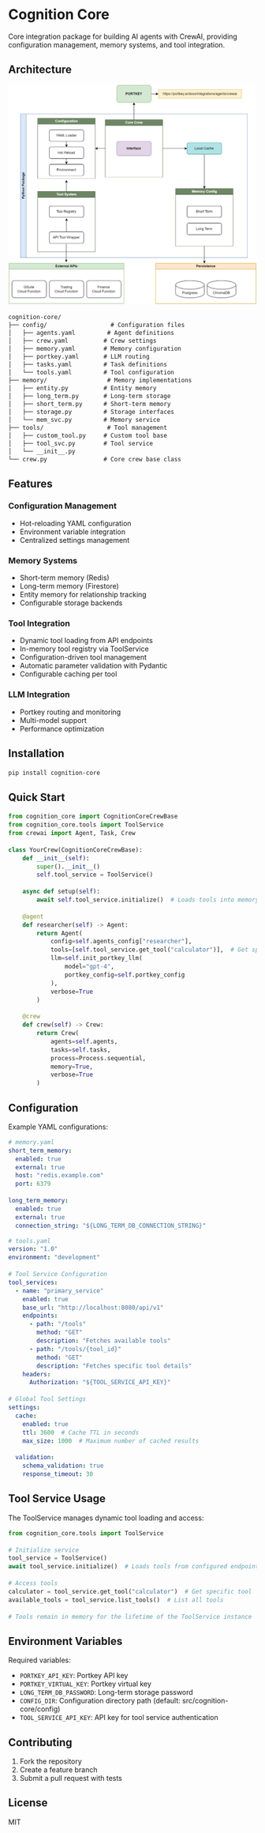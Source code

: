 # Cognition Core

Core integration package for building AI agents with CrewAI, providing configuration management, memory systems, and tool integration.

## Architecture
![Cognition AI](./designs/cognition-core.jpg)
```
cognition-core/
├── config/                  # Configuration files
│   ├── agents.yaml         # Agent definitions
│   ├── crew.yaml          # Crew settings
│   ├── memory.yaml        # Memory configuration
│   ├── portkey.yaml       # LLM routing
│   ├── tasks.yaml         # Task definitions
│   └── tools.yaml         # Tool configuration
├── memory/                 # Memory implementations
│   ├── entity.py          # Entity memory
│   ├── long_term.py       # Long-term storage
│   ├── short_term.py      # Short-term memory
│   ├── storage.py         # Storage interfaces
│   └── mem_svc.py         # Memory service
├── tools/                  # Tool management
│   ├── custom_tool.py     # Custom tool base
│   ├── tool_svc.py        # Tool service
│   └── __init__.py
└── crew.py                # Core crew base class
```

## Features

### Configuration Management
- Hot-reloading YAML configuration
- Environment variable integration
- Centralized settings management

### Memory Systems
- Short-term memory (Redis)
- Long-term memory (Firestore)
- Entity memory for relationship tracking
- Configurable storage backends

### Tool Integration
- Dynamic tool loading from API endpoints
- In-memory tool registry via ToolService
- Configuration-driven tool management
- Automatic parameter validation with Pydantic
- Configurable caching per tool

### LLM Integration
- Portkey routing and monitoring 
- Multi-model support
- Performance optimization

## Installation

```bash
pip install cognition-core
```

## Quick Start

```python
from cognition_core import CognitionCoreCrewBase
from cognition_core.tools import ToolService
from crewai import Agent, Task, Crew

class YourCrew(CognitionCoreCrewBase):
    def __init__(self):
        super().__init__()
        self.tool_service = ToolService()
        
    async def setup(self):
        await self.tool_service.initialize()  # Loads tools into memory
        
    @agent
    def researcher(self) -> Agent:
        return Agent(
            config=self.agents_config["researcher"],
            tools=[self.tool_service.get_tool("calculator")],  # Get specific tool
            llm=self.init_portkey_llm(
                model="gpt-4",
                portkey_config=self.portkey_config
            ),
            verbose=True
        )

    @crew
    def crew(self) -> Crew:
        return Crew(
            agents=self.agents,
            tasks=self.tasks,
            process=Process.sequential,
            memory=True,
            verbose=True
        )
```

## Configuration

Example YAML configurations:

```yaml
# memory.yaml
short_term_memory:
  enabled: true
  external: true
  host: "redis.example.com"
  port: 6379

long_term_memory:
  enabled: true
  external: true
  connection_string: "${LONG_TERM_DB_CONNECTION_STRING}"
```

```yaml
# tools.yaml
version: "1.0"
environment: "development"

# Tool Service Configuration
tool_services:
  - name: "primary_service"
    enabled: true
    base_url: "http://localhost:8080/api/v1"
    endpoints:
      - path: "/tools"
        method: "GET"
        description: "Fetches available tools"
      - path: "/tools/{tool_id}"
        method: "GET"
        description: "Fetches specific tool details"
    headers:
      Authorization: "${TOOL_SERVICE_API_KEY}"

# Global Tool Settings
settings:
  cache:
    enabled: true
    ttl: 3600  # Cache TTL in seconds
    max_size: 1000  # Maximum number of cached results

  validation:
    schema_validation: true
    response_timeout: 30
```

## Tool Service Usage

The ToolService manages dynamic tool loading and access:

```python
from cognition_core.tools import ToolService

# Initialize service
tool_service = ToolService()
await tool_service.initialize()  # Loads tools from configured endpoints

# Access tools
calculator = tool_service.get_tool("calculator")  # Get specific tool
available_tools = tool_service.list_tools()  # List all tools

# Tools remain in memory for the lifetime of the ToolService instance
```

## Environment Variables

Required variables:
- `PORTKEY_API_KEY`: Portkey API key
- `PORTKEY_VIRTUAL_KEY`: Portkey virtual key
- `LONG_TERM_DB_PASSWORD`: Long-term storage password
- `CONFIG_DIR`: Configuration directory path (default: src/cognition-core/config)
- `TOOL_SERVICE_API_KEY`: API key for tool service authentication

## Contributing

1. Fork the repository
2. Create a feature branch
3. Submit a pull request with tests

## License

MIT